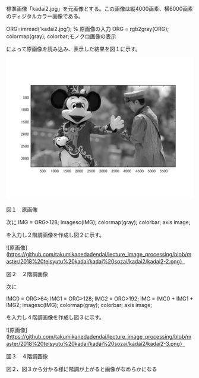 標準画像「kadai2.jpg」を元画像とする。この画像は縦4000画素、横6000画素のディジタルカラー画像である。

ORG=imread('kadai2.jpg'); % 原画像の入力
ORG = rgb2gray(ORG); colormap(gray); colorbar;モノクロ画像の表示

によって原画像を読み込み、表示した結果を図１に示す。

![原画像](https://github.com/takumikanedadendai/lecture_image_processing/blob/master/2018%20teisyutu%20kadai/kadai%20sozai/kadai2/kadai2-1.png)


図１　原画像

次に
IMG = ORG>128;
imagesc(IMG); colormap(gray); colorbar;  axis image;

を入力し２階調画像を作成し図２に示す。

![原画像](https://github.com/takumikanedadendai/lecture_image_processing/blob/master/2018%20teisyutu%20kadai/kadai%20sozai/kadai2/kadai2-2.png）

図２　２階調画像

次に

IMG0 = ORG>64;
IMG1 = ORG>128;
IMG2 = ORG>192;
IMG = IMG0 + IMG1 + IMG2;
imagesc(IMG); colormap(gray); colorbar;  axis image;

を入力し４階調画像を作成し図３に示す。

![原画像](https://github.com/takumikanedadendai/lecture_image_processing/blob/master/2018%20teisyutu%20kadai/kadai%20sozai/kadai2/kadai2-3.png）


図３　４階調画像


図２、図３から分かる様に階調が上がると画像がなめらかになる
